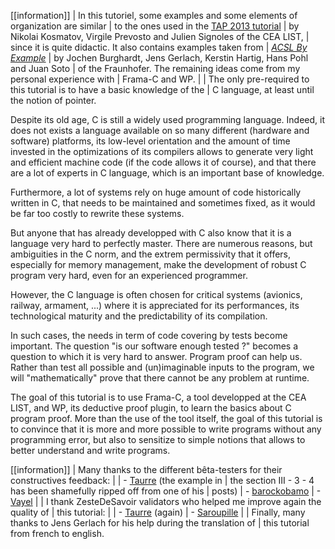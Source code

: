 [[information]]
| In this tutoriel, some examples and some elements of organization are similar
| to the ones used in the [TAP 2013 tutorial](http://www.spacios.eu/TAP2013/keynotes.html)
| by Nikolai Kosmatov, Virgile Prevosto and Julien Signoles of the CEA LIST,
| since it is quite didactic. It also contains examples taken from 
| *[ACSL By Example](http://www.fokus.fraunhofer.de/download/acsl_by_example)* 
| by Jochen Burghardt, Jens Gerlach, Kerstin Hartig, Hans Pohl and Juan Soto 
| of the Fraunhofer. The remaining ideas come from my personal experience with
| Frama-C and WP.
|
| The only pre-required to this tutorial is to have a basic knowledge of the
| C language, at least until the notion of pointer.

Despite its old age, C is still a widely used programming language. Indeed,
it does not exists a language available on so many different (hardware and
software) platforms, its low-level orientation and the amount of time
invested in the optimizations of its compilers allows to generate very light
and efficient machine code (if the code allows it of course), and that there
are a lot of experts in C language, which is an important base of knowledge.

Furthermore, a lot of systems rely on huge amount of code historically written
in C, that needs to be maintained and sometimes fixed, as it would be far too
costly to rewrite these systems.

But anyone that has already developped with C also know that it is a language
very hard to perfectly master. There are numerous reasons, but ambiguities in
the C norm, and the extrem permissivity that it offers, especially for
memory management, make the development of robust C program very hard, even
for an experienced programmer.

However, the C language is often chosen for critical systems (avionics,
railway, armament, ...) where it is appreciated for its performances, its
technological maturity and the predictability of its compilation.

In such cases, the needs in term of code covering by tests become important.
The question "is our software enough tested ?" becomes a question to which
it is very hard to answer. Program proof can help us. Rather than test all
possible and (un)imaginable inputs to the program, we will "mathematically"
prove that there cannot be any problem at runtime.

The goal of this tutorial is to use Frama-C, a tool developped at the CEA
LIST, and WP, its deductive proof plugin, to learn the basics about C program
proof. More than the use of the tool itself, the goal of this tutorial is
to convince that it is more and more possible to write programs without any
programming error, but also to sensitize to simple notions that allows to
better understand and write programs.

[[information]]
| Many thanks to the different bêta-testers for their constructives feedback:
| 
| - [Taurre](https://zestedesavoir.com/membres/voir/Taurre/) (the example in
| the section III - 3 - 4 has been shamefully ripped off from one of his
| posts)
| - [barockobamo](https://zestedesavoir.com/membres/voir/barockobamo/)
| - [Vayel](https://zestedesavoir.com/membres/voir/Vayel/)
|
| I thank ZesteDeSavoir validators who helped me improve again the quality of
| this tutorial:
|
| - [Taurre](https://zestedesavoir.com/membres/voir/Taurre/) (again)
| - [Saroupille](https://zestedesavoir.com/membres/voir/Saroupille/)
|
| Finally, many thanks to Jens Gerlach for his help during the translation of
| this tutorial from french to english.